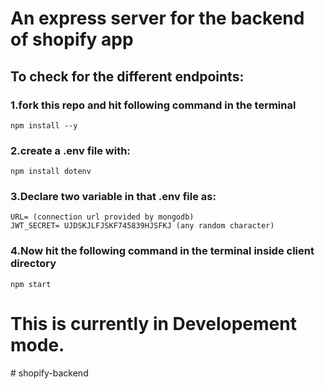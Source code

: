 # An express server for the backend of shopify app

## To check for the different endpoints:

### 1.fork this repo and hit following command in the terminal

```
npm install --y

```

### 2.create a .env file with:

```
npm install dotenv

```

### 3.Declare two variable in that .env file as:

```
URL= (connection url provided by mongodb)
JWT_SECRET= UJDSKJLFJSKF745839HJSFKJ (any random character)

```

### 4.Now hit the following command in the terminal inside client directory

```
npm start

```

# This is currently in Developement mode.
#   s h o p i f y - b a c k e n d  
 